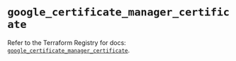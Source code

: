 # `google_certificate_manager_certificate`

Refer to the Terraform Registry for docs: [`google_certificate_manager_certificate`](https://registry.terraform.io/providers/hashicorp/google/6.8.0/docs/resources/certificate_manager_certificate).
